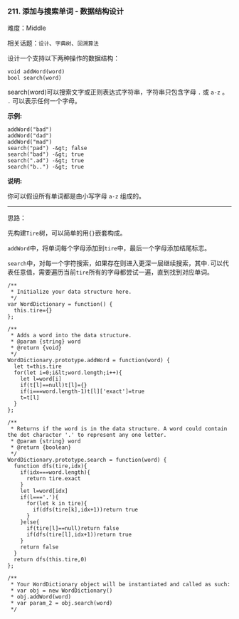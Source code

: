 ### 211. 添加与搜索单词 - 数据结构设计

难度：Middle

相关话题：`设计`、`字典树`、`回溯算法`

设计一个支持以下两种操作的数据结构：





```
void addWord(word)
bool search(word)

```

search(word)可以搜索文字或正则表达式字符串，字符串只包含字母 `.` 或 `a-z` 。 `.`  可以表示任何一个字母。



 **示例:** 





```
addWord("bad")
addWord("dad")
addWord("mad")
search("pad") -&gt; false
search("bad") -&gt; true
search(".ad") -&gt; true
search("b..") -&gt; true

```

 **说明:** 



你可以假设所有单词都是由小写字母  `a-z` 组成的。




-----

思路：

先构建`Tire`树，可以简单的用`{}`嵌套构成。

`addWord`中，将单词每个字母添加到`tire`中，最后一个字母添加结尾标志。

`search`中，对每一个字符搜索，如果存在则进入更深一层继续搜索，其中`.`可以代表任意值，需要遍历当前`tire`所有的字母都尝试一遍，直到找到对应单词。


```
/**
 * Initialize your data structure here.
 */
var WordDictionary = function() {
  this.tire={}
};

/**
 * Adds a word into the data structure. 
 * @param {string} word
 * @return {void}
 */
WordDictionary.prototype.addWord = function(word) {
  let t=this.tire
  for(let i=0;i&lt;word.length;i++){
    let l=word[i]
    if(t[l]==null)t[l]={}
    if(i===word.length-1)t[l]['exact']=true
    t=t[l]
  }
};

/**
 * Returns if the word is in the data structure. A word could contain the dot character '.' to represent any one letter. 
 * @param {string} word
 * @return {boolean}
 */
WordDictionary.prototype.search = function(word) {
  function dfs(tire,idx){
    if(idx===word.length){
      return tire.exact
    }
    let l=word[idx]
    if(l==='.'){
      for(let k in tire){
        if(dfs(tire[k],idx+1))return true
      }
    }else{
      if(tire[l]==null)return false
      if(dfs(tire[l],idx+1))return true
    }
    return false
  }
  return dfs(this.tire,0)
};

/** 
 * Your WordDictionary object will be instantiated and called as such:
 * var obj = new WordDictionary()
 * obj.addWord(word)
 * var param_2 = obj.search(word)
 */



```
